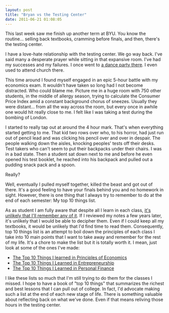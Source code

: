 ```yaml
---
layout: post
title: "Bryan vs the Testing Center"
date: 2011-06-21 01:08:05
---
```


This last week saw me finish up another term at BYU. You know the routine... selling back textbooks, cramming before finals, and then, there's the testing center.

I have a love-hate relationship with the testing center. We go way back. I've said many a desperate prayer while sitting in that expansive room. I've had my successes and my failures. I once went to <a href="http://www.youtube.com/watch?v=CBdHxgeAcZE" title="Dance Party in the Testing Center">a dance party there</a>. I even used to attend church there.

This time around I found myself engaged in an epic 5-hour battle with my economics exam. It wouldn't have taken so long had I not become distracted. Who could blame me. Picture me in a huge room with 750 other students, in the middle of allergy season, trying to calculate the Consumer Price Index amid a constant background chorus of sneezes. Usually they were distant... from all the way across the room, but every once in awhile one would hit really close to me. I felt like I was taking a test during the bombing of London.

I started to really tap out at around the 4 hour mark. That's when everything started getting to me. That kid two rows over who, to his horror, had just run out of pencil lead and was clicking his pencil over and over in despair. The people walking down the aisles, knocking peoples' tests off their desks. Test takers who can't seem to put their backpacks under their chairs. I was in a bad state. Then a student sat down next to me and before he even opened his test booklet, he reached into his backpack and pulled out a pudding snack pack and a spoon.

Really?

Well, eventually I pulled myself together, killed the beast and got out of there. It's a good feeling to have your finals behind you and no homework in sight. However, there is one thing that I always try to remember to do at the end of each semester: My top 10 things list.

As as student I am fully aware that despite all I learn in each class, <a href="http://www.youtube.com/watch?v=kO8x8eoU3L4" title="Why learn it when you will forget it anyway?">it's unlikely that I'll remember any of it</a>. If I reviewed my notes a few years later, it's unlikely that I would be able to decipher them. Even if I could keep all my textbooks, it would be unlikely that I'd find time to read them. Consequently, top 10 things list is an attempt to boil down the principles of each class I take into 10 main points that I want to take away and remember for the rest of my life. It's a chore to make the list but it is totally worth it. I mean, just look at some of the ones I've made:

*   <a href="/assets/documents/The-Top-10-Things-I-learned-in-Principles-of-Economics.pdf" rel="attachment">The Top 10 Things I learned in Principles of Economics</a>
*   <a href="/assets/documents/Final-Paper-Top-10-Things.pdf" rel="attachment">The Top 10 Things I Learned in Entrepreneurship</a>
*   <a href="/assets/documents/Bryans-Top-10-Things-in-Personal-Finance.pdf" rel="attachment">The Top 10 Things I Learned in Personal Finance</a>

I like these lists so much that I'm still trying to do them for the classes I missed. I hope to have a book of "top 10 things" that summarizes the richest and best lessons that I can pull out of college. In fact, I'd advocate making such a list at the end of each new stage of life. There is something valuable about reflecting back on what we've done. Even if that means reliving those hours in the testing center.
